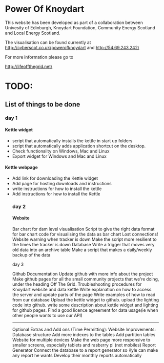 Power Of Knoydart
===============
This website has been developed as part of a collaboration between Univesity of Edinburgh, Knoydart Foundation, Community Energy Scotland and Local Energy Scotland.

The visualisation can be found currently at
http://cyberscot.co.uk/powerofknoydart
and
http://54.69.243.242/


For more information please go to 

http://lifeoffthegrid.net/

TODO:
===============
<h2>List of things to be done</h2>

<h3>day 1</h3>

<h4>Kettle widget</h4>
<ul>
<li>script that automatically installs the kettle in start up folders</li>
<li>script that automatically adds application shortcut on the desktop.</li>
<li>Check functionality on Windows, Mac and Linux</li>
<li>Export widget for Windows and Mac and Linux</li>
</ul>
<h4>Kettle webpage</h4>
<ul>
<li>Add link for downloading the Kettle widget</li>
<li>Add page for hosting downloads and instructions</li>
<li>write instructions for how to install the kettle</li>
<li>Add instructions for how to install the Kettle</li>

<h3>day 2</h3>

<h4>Website</h4>
Bar chart for dam level visualisation
Script to give the right data format for bar chart
code for visualising the data as bar chart
Lost connections!
Website warning when tracker is down
Make the script more resilient to the times the tracker is down
Database
Write a trigger that moves very old data into an archive table
Make a script that makes a daily/weekly backup of the data

day 3

Github Documentation
Update github with more info about the project
Make github pages for all the small community projects that we're doing, under the heading Off The Grid.
Troubleshooting procedures for Knoydart website and data kettle
Write explanation on how to access the server and update parts of the page
Write examples of how to read from our database
Upload the kettle widget to github.
upload the lighting code into github.
write some description about kettle widget and lighting for github pages.
Find a good licence agreement for data usage(ie when other people wants to use our API)

* * *

Optional Extras and Add ons (Time Permitting):
Website Improvements:
Database structure
Add more indexes to the tables
Add partition tables
Website for multiple devices
Make the web page more responsive to smaller screens, especially tablets and rasberry pi (not mobiles)
Report Generator
Connect the database to a report generator so Kyle can make any report he wants
Develop their monthly reports automatically

